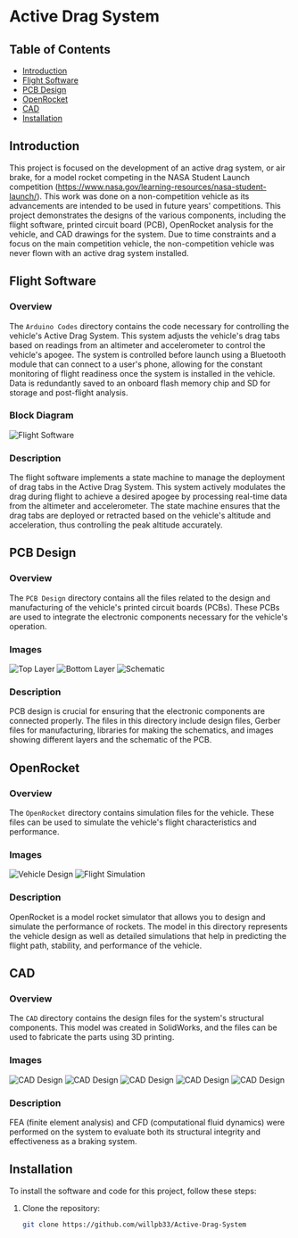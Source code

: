 # Active Drag System

## Table of Contents
- [Introduction](#introduction)
- [Flight Software](#flight-software)
- [PCB Design](#pcb-design)
- [OpenRocket](#openrocket)
- [CAD](#cad)
- [Installation](#installation)

## Introduction
This project is focused on the development of an active drag system, or air brake, for a model rocket competing in the NASA Student Launch competition (https://www.nasa.gov/learning-resources/nasa-student-launch/). This work was done on a non-competition vehicle as its advancements are intended to be used in future years' competitions.
This project demonstrates the designs of the various components, including the flight software, printed circuit board (PCB), OpenRocket analysis for the vehicle, and CAD drawings for the system. 
Due to time constraints and a focus on the main competition vehicle, the non-competition vehicle was never flown with an active drag system installed.

## Flight Software
### Overview
The `Arduino Codes` directory contains the code necessary for controlling the vehicle's Active Drag System. This system adjusts the vehicle's drag tabs based on readings from an altimeter and accelerometer to control the vehicle's apogee. The system is controlled before launch using a Bluetooth module that can connect to a user's phone, allowing for the constant monitoring of flight readiness once the system is installed in the vehicle. Data is redundantly saved to an onboard flash memory chip and SD for storage and post-flight analysis.

### Block Diagram
![Flight Software](Arduino%20Codes/blockDiagram.png)

### Description
The flight software implements a state machine to manage the deployment of drag tabs in the Active Drag System. This system actively modulates the drag during flight to achieve a desired apogee by processing real-time data from the altimeter and accelerometer. The state machine ensures that the drag tabs are deployed or retracted based on the vehicle's altitude and acceleration, thus controlling the peak altitude accurately.

## PCB Design
### Overview
The `PCB Design` directory contains all the files related to the design and manufacturing of the vehicle's printed circuit boards (PCBs). These PCBs are used to integrate the electronic components necessary for the vehicle's operation.

### Images
![Top Layer](PCB%20Design/Images/topLayer.png)
![Bottom Layer](PCB%20Design/Images/bottomLayer.png)
![Schematic](PCB%20Design/Images/schematic.png)

### Description
PCB design is crucial for ensuring that the electronic components are connected properly. The files in this directory include design files, Gerber files for manufacturing, libraries for making the schematics, and images showing different layers and the schematic of the PCB. 

## OpenRocket
### Overview
The `OpenRocket` directory contains simulation files for the vehicle. These files can be used to simulate the vehicle's flight characteristics and performance.

### Images
![Vehicle Design](OpenRocket/Design.png)
![Flight Simulation](OpenRocket/FlightSim.png)

### Description
OpenRocket is a model rocket simulator that allows you to design and simulate the performance of rockets. The model in this directory represents the vehicle design as well as detailed simulations that help in predicting the flight path, stability, and performance of the vehicle.

## CAD
### Overview
The `CAD` directory contains the design files for the system's structural components. This model was created in SolidWorks, and the files can be used to fabricate the parts using 3D printing.

### Images
![CAD Design](CAD/pic1.PNG)
![CAD Design](CAD/pic2.PNG)
![CAD Design](CAD/pic3.PNG)
![CAD Design](CAD/pic4.PNG)
![CAD Design](CAD/built.jpg)

### Description
FEA (finite element analysis) and CFD (computational fluid dynamics) were performed on the system to evaluate both its structural integrity and effectiveness as a braking system.

## Installation
To install the software and code for this project, follow these steps:

1. Clone the repository:
   ```bash
   git clone https://github.com/willpb33/Active-Drag-System
